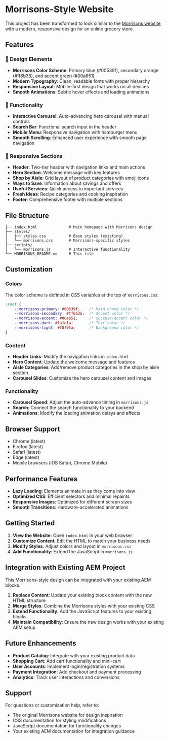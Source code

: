 # Morrisons-Style Website

This project has been transformed to look similar to the [Morrisons website](https://www.morrisons.com/) with a modern, responsive design for an online grocery store.

## Features

### 🎨 Design Elements
- **Morrisons Color Scheme**: Primary blue (#00539f), secondary orange (#ff6b35), and accent green (#00a651)
- **Modern Typography**: Clean, readable fonts with proper hierarchy
- **Responsive Layout**: Mobile-first design that works on all devices
- **Smooth Animations**: Subtle hover effects and loading animations

### 🚀 Functionality
- **Interactive Carousel**: Auto-advancing hero carousel with manual controls
- **Search Bar**: Functional search input in the header
- **Mobile Menu**: Responsive navigation with hamburger menu
- **Smooth Scrolling**: Enhanced user experience with smooth page navigation

### 📱 Responsive Sections
- **Header**: Two-tier header with navigation links and main actions
- **Hero Section**: Welcome message with key features
- **Shop by Aisle**: Grid layout of product categories with emoji icons
- **Ways to Save**: Information about savings and offers
- **Useful Services**: Quick access to important services
- **Fresh Ideas**: Recipe categories and cooking inspiration
- **Footer**: Comprehensive footer with multiple sections

## File Structure

```
├── index.html              # Main homepage with Morrisons design
├── styles/
│   ├── styles.css          # Base styles (existing)
│   └── morrisons.css       # Morrisons-specific styles
├── scripts/
│   └── morrisons.js        # Interactive functionality
└── MORRISONS_README.md     # This file
```

## Customization

### Colors
The color scheme is defined in CSS variables at the top of `morrisons.css`:

```css
:root {
    --morrisons-primary: #00539f;    /* Main brand color */
    --morrisons-secondary: #ff6b35;  /* Accent color */
    --morrisons-accent: #00a651;     /* Success/accent color */
    --morrisons-dark: #1a1a1a;       /* Text color */
    --morrisons-light: #f8f9fa;      /* Background color */
}
```

### Content
- **Header Links**: Modify the navigation links in `index.html`
- **Hero Content**: Update the welcome message and features
- **Aisle Categories**: Add/remove product categories in the shop by aisle section
- **Carousel Slides**: Customize the hero carousel content and images

### Functionality
- **Carousel Speed**: Adjust the auto-advance timing in `morrisons.js`
- **Search**: Connect the search functionality to your backend
- **Animations**: Modify the loading animation delays and effects

## Browser Support

- Chrome (latest)
- Firefox (latest)
- Safari (latest)
- Edge (latest)
- Mobile browsers (iOS Safari, Chrome Mobile)

## Performance Features

- **Lazy Loading**: Elements animate in as they come into view
- **Optimized CSS**: Efficient selectors and minimal repaints
- **Responsive Images**: Optimized for different screen sizes
- **Smooth Transitions**: Hardware-accelerated animations

## Getting Started

1. **View the Website**: Open `index.html` in your web browser
2. **Customize Content**: Edit the HTML to match your business needs
3. **Modify Styles**: Adjust colors and layout in `morrisons.css`
4. **Add Functionality**: Extend the JavaScript in `morrisons.js`

## Integration with Existing AEM Project

This Morrisons-style design can be integrated with your existing AEM blocks:

1. **Replace Content**: Update your existing block content with the new HTML structure
2. **Merge Styles**: Combine the Morrisons styles with your existing CSS
3. **Extend Functionality**: Add the JavaScript features to your existing blocks
4. **Maintain Compatibility**: Ensure the new design works with your existing AEM setup

## Future Enhancements

- **Product Catalog**: Integrate with your existing product data
- **Shopping Cart**: Add cart functionality and mini-cart
- **User Accounts**: Implement login/registration systems
- **Payment Integration**: Add checkout and payment processing
- **Analytics**: Track user interactions and conversions

## Support

For questions or customization help, refer to:
- The original Morrisons website for design inspiration
- CSS documentation for styling modifications
- JavaScript documentation for functionality changes
- Your existing AEM documentation for integration guidance
